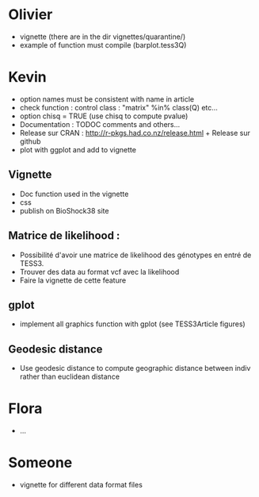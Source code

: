 # Olivier
- vignette (there are in the dir vignettes/quarantine/)
- example of function must compile (barplot.tess3Q)

# Kevin
- option names must be consistent with name in article
- check function : control class : "matrix" %in% class(Q) etc...
- option chisq = TRUE (use chisq to compute pvalue)
- Documentation : TODOC comments and others...
- Release sur CRAN : http://r-pkgs.had.co.nz/release.html + Release sur github
- plot with ggplot and add to vignette

## Vignette
- Doc function used in the vignette
- css
- publish on BioShock38 site

## Matrice de likelihood :
- Possibilité d'avoir une matrice de likelihood des génotypes en entré de TESS3.
- Trouver des data au format vcf avec la likelihood
- Faire la vignette de cette feature

## gplot
- implement all graphics function with gplot (see TESS3Article figures)

## Geodesic distance
- Use geodesic distance to compute geographic distance between indiv rather than
euclidean distance

# Flora
- ...

# Someone
- vignette for different data format files
